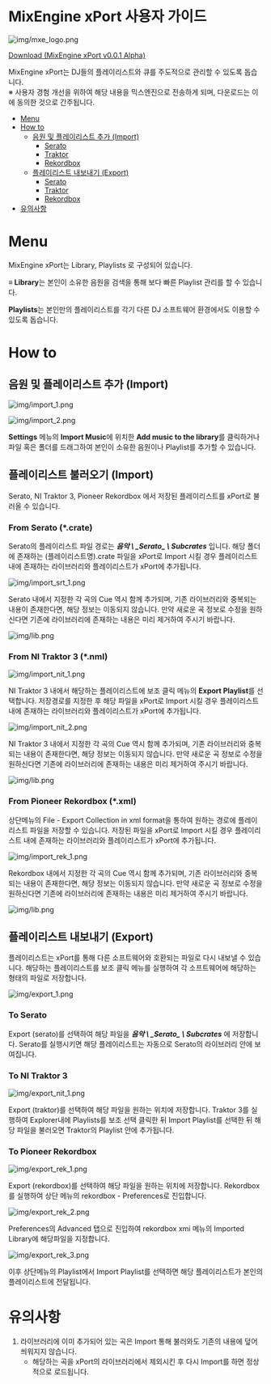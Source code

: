 # MixEngine xPort 사용자 가이드

![img/mxe_logo.png](img/mxe_logo.png)

[Download (MixEngine xPort v0.0.1 Alpha)](https://github.com/MixEngine/xport-development/releases/download/0.0.1/mixengine_xport.dmg)

MixEngine xPort는 DJ들의 플레이리스트와 큐를 주도적으로 관리할 수 있도록 돕습니다.  
※ 사용자 경험 개선을 위하여 해당 내용을 믹스엔진으로 전송하게 되며, 다운로드는 이에 동의한 것으로 간주됩니다.

- [Menu](#menu)
- [How to](#how-to)
    - [음원 및 플레이리스트 추가 (Import)](#음원-및-플레이리스트-추가-import)
        - [Serato](#from-serato-crate)
        - [Traktor](#from-ni-traktor-3-nml)
        - [Rekordbox](#from-pioneer-rekordbox-xml)
    - [플레이리스트 내보내기 (Export)](#플레이리스트-내보내기-export)
        - [Serato](#to-serato)
        - [Traktor](#to-ni-traktor-3)
        - [Rekordbox](#to-ni-traktor-3)
- [유의사항](#유의사항)


# Menu

MixEngine xPort는 Library, Playlists 로 구성되어 있습니다.

**≡ Library**는 본인이 소유한 음원을 검색을 통해 보다 빠른 Playlist 관리를 할 수 있습니다.

**Playlists**는 본인만의 플레이리스트를 각기 다른 DJ 소프트웨어 환경에서도 이용할 수 있도록 돕습니다.



# How to

## 음원 및 플레이리스트 추가 (Import)

![img/import_1.png](img/import_1.png)

![img/import_2.png](img/import_2.png)

**Settings** 메뉴의 **Import Music**에 위치한 **Add music to the library**를 클릭하거나 파일 혹은 폴더를 드래그하여 본인이 소유한 음원이나 Playlist를 추가할 수 있습니다.

## 플레이리스트 불러오기 (Import)

Serato, NI Traktor 3, Pioneer Rekordbox 에서 저장된 플레이리스트를 xPort로 불러올 수 있습니다.

### From Serato (*.crate)

   Serato의 플레이리스트 파일 경로는 ***음악 \\ \_*Serato*\_ \\ Subcrates*** 입니다. 해당 폴더에 존재하는 (플레이리스트명).crate 파일을 xPort로 Import 시킬 경우 플레이리스트 내에 존재하는 라이브러리와 플레이리스트가 xPort에 추가됩니다.

   ![img/import_srt_1.png](img/import_srt_1.png)

   Serato 내에서 지정한 각 곡의 Cue 역시 함께 추가되며, 기존 라이브러리와 중복되는 내용이 존재한다면, 해당 정보는 이동되지 않습니다. 만약 새로운 곡 정보로 수정을 원하신다면 기존에 라이브러리에 존재하는 내용은 미리 제거하여 주시기 바랍니다. 

   ![img/lib.png](img/lib.png)

### From NI Traktor 3 (*.nml)

   ![img/import_nit_1.png](img/import_nit_1.png)

   NI Traktor 3 내에서 해당하는 플레이리스트에 보조 클릭 메뉴의 **Export Playlist**를 선택합니다. 저장경로를 지정한 후 해당 파일을 xPort로 Import 시킬 경우 플레이리스트 내에 존재하는 라이브러리와 플레이리스트가 xPort에 추가됩니다.

   ![img/import_nit_2.png](img/import_nit_2.png)

   NI Traktor 3 내에서 지정한 각 곡의 Cue 역시 함께 추가되며, 기존 라이브러리와 중복되는 내용이 존재한다면, 해당 정보는 이동되지 않습니다. 만약 새로운 곡 정보로 수정을 원하신다면 기존에 라이브러리에 존재하는 내용은 미리 제거하여 주시기 바랍니다. 

   ![img/lib.png](img/lib.png)

### From Pioneer Rekordbox (*.xml)

   상단메뉴의 File - Export Collection in xml format을 통하여 원하는 경로에 플레이리스트 파일을 저장할 수 있습니다. 저장된 파일을 xPort로 Import 시킬 경우 플레이리스트 내에 존재하는 라이브러리와 플레이리스트가 xPort에 추가됩니다.

   ![img/import_rek_1.png](img/import_rek_1.png)

   Rekordbox 내에서 지정한 각 곡의 Cue 역시 함께 추가되며, 기존 라이브러리와 중복되는 내용이 존재한다면, 해당 정보는 이동되지 않습니다. 만약 새로운 곡 정보로 수정을 원하신다면 기존에 라이브러리에 존재하는 내용은 미리 제거하여 주시기 바랍니다. 

   ![img/lib.png](img/lib.png)

## 플레이리스트 내보내기 (Export)

플레이리스트는 xPort를 통해 다른 소프트웨어와 호환되는 파일로 다시 내보낼 수 있습니다. 해당하는 플레이리스트를 보조 클릭 메뉴를 실행하여 각 소프트웨어에 해당하는 형태의 파일로 저장합니다.

![img/export_1.png](img/export_1.png)

### To Serato

   Export (serato)를 선택하여 해당 파일을 ***음악 \\ \_*Serato*\_ \\ Subcrates*** 에 저장합니다. Serato를 실행시키면 해당 플레이리스트는 자동으로 Serato의 라이브러리 안에 보여집니다.

### To NI Traktor 3

   ![img/export_nit_1.png](img/export_nit_1.png)

   Export (traktor)를 선택하여 해당 파일을 원하는 위치에 저장합니다. Traktor 3를 실행하여 Explorer내에 Playlists를 보조 선택 클릭한 뒤 Import Playlist를 선택한 뒤 해당 파일을 불러오면 Traktor의 Playlist 안에 추가됩니다.

### To Pioneer Rekordbox

   ![img/export_rek_1.png](img/export_rek_1.png)

   Export (rekordbox)를 선택하여 해당 파일을 원하는 위치에 저장합니다.  Rekordbox를 실행하여 상단 메뉴의 rekordbox - Preferences로 진입합니다.

   ![img/export_rek_2.png](img/export_rek_2.png)

   Preferences의 Advanced 탭으로 진입하여 rekordbox xmi 메뉴의 Imported Library에 해당파일을 지정합니다.

   ![img/export_rek_3.png](img/export_rek_3.png)

   이후 상단메뉴의 Playlist에서 Import Playlist를 선택하면 해당 플레이리스트가 본인의  플레이리스트에 전달됩니다.

# 유의사항

1. 라이브러리에 이미 추가되어 있는 곡은 Import 통해 불러와도 기존의 내용에 덮어씌워지지 않습니다.
    - 해당하는 곡을 xPort의 라이브러리에서 제외시킨 후 다시 Import를 하면 정상적으로 로드됩니다.
